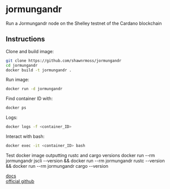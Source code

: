 # jormungandr
Run a Jormungandr node on the Shelley testnet of the Cardano blockchain

## Instructions
Clone and build image:
```bash
git clone https://github.com/shawnrmoss/jormungandr
cd jormungandr
docker build -t jormungandr .
```
Run image:
```bash
docker run -d jormungandr
```
Find container ID with:
```bash
docker ps
```
Logs:
```bash
docker logs -f <container_ID>
```
Interact with bash:
```bash
docker exec -it <container_ID> bash
```
Test docker image outputting rustc and cargo versions
docker run --rm jormungandr jscli --version && docker run --rm jormungandr rustc --version && docker run --rm jormungandr cargo --version

[docs](https://input-output-hk.github.io/jormungandr/introduction.html)<br/>
[official github](https://github.com/input-output-hk/jormungandr)
